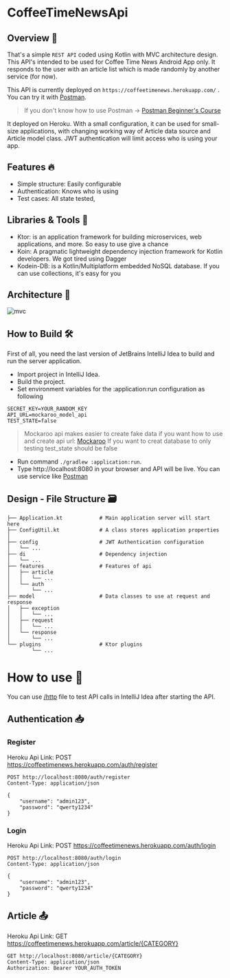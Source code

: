 # CoffeeTimeNewsApi

## Overview :bookmark_tabs:
That's a simple `REST API` coded using Kotlin with MVC architecture design. This API's intended to be used for Coffee Time News Android App only. It responds to the user with an article list which is made randomly by another service (for now).

This API is currently deployed on `https://coffeetimenews.herokuapp.com/` . You can try it with [Postman](https://www.postman.com).
> If you don't know how to use Postman -> [Postman Beginner's Course](https://www.youtube.com/watch?v=VywxIQ2ZXw4)

It deployed on Heroku. With a small configuration, it can be used for small-size applications, with changing working way of Article data source and Article model class. JWT authentication will limit access who is using your app.

## Features :fire:
- Simple structure: Easily configurable
- Authentication: Knows who is using
- Test cases: All state tested,

## Libraries & Tools 🔨
- Ktor: is an application framework for building microservices, web applications, and more. So easy to use give a chance 
- Koin: A pragmatic lightweight dependency injection framework for Kotlin developers. We got tired using Dagger
- Kodein-DB: is a Kotlin/Multiplatform embedded NoSQL database. If you can use collections, it's easy for you

## Architecture 📐
![mvc](https://user-images.githubusercontent.com/61796073/147770069-5a6c3e72-865d-426e-93c3-f985dbb713b9.png)


## How to Build :hammer_and_wrench:
First of all, you need the last version of JetBrains IntelliJ Idea to build and run the server application.
- Import project in IntelliJ Idea.
- Build the project.
- Set environment variables for the :application:run configuration as following
```
SECRET_KEY=YOUR_RANDOM_KEY
API_URL=mockaroo_model_api              
TEST_STATE=false
```
> Mockaroo api makes easier to create fake data if you want how to use and create api url: [Mockaroo](https://www.mockaroo.com/apis)
> If you want to creat database to only testing test_state should be false
- Run command `./gradlew :application:run`.
- Type http://localhost:8080 in your browser and API will be live. You can use service like [Postman](https://www.postman.com)

## Design - File Structure :card_file_box:

```
├── Application.kt            # Main application server will start here
├── ConfigUtil.kt             # A class stores application properties
│ 
├── config                    # JWT Authentication configuration
│   └── ...
├── di                        # Dependency injection 
│   └── ...
├── features                  # Features of api
│   ├── article
│   │   └── ...
│   └── auth
│       └── ...
├── model                     # Data classes to use at request and response
│   ├── exception
│   │   └── ...
│   ├── request
│   │   └── ...
│   └── response
│       └── ...
└── plugins                   # Ktor plugins
        └── ...
```
# How to use :electric_plug: 
You can use [/http]() file to test API calls in IntelliJ Idea after starting the API.

## Authentication :inbox_tray:
### Register
Heroku Api Link: POST https://coffeetimenews.herokuapp.com/auth/register 
```
POST http://localhost:8080/auth/register
Content-Type: application/json

{
    "username": "admin123",
    "password": "qwerty1234"
}
```
### Login
Heroku Api Link: POST https://coffeetimenews.herokuapp.com/auth/login 
```
POST http://localhost:8080/auth/login
Content-Type: application/json

{
    "username": "admin123",
    "password": "qwerty1234"
}
```

## Article 	:outbox_tray:
Heroku Api Link: GET https://coffeetimenews.herokuapp.com/article/{CATEGORY}
```
GET http://localhost:8080/article/{CATEGORY}
Content-Type: application/json
Authorization: Bearer YOUR_AUTH_TOKEN
```

